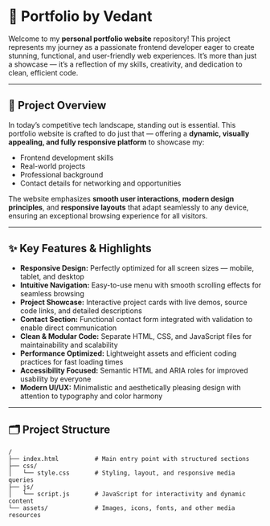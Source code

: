 # 🎨 Portfolio by Vedant

Welcome to my **personal portfolio website** repository! This project represents my journey as a passionate frontend developer eager to create stunning, functional, and user-friendly web experiences. It’s more than just a showcase — it’s a reflection of my skills, creativity, and dedication to clean, efficient code.

---

## 🚀 Project Overview

In today’s competitive tech landscape, standing out is essential. This portfolio website is crafted to do just that — offering a **dynamic, visually appealing, and fully responsive platform** to showcase my:

- Frontend development skills  
- Real-world projects  
- Professional background  
- Contact details for networking and opportunities  

The website emphasizes **smooth user interactions**, **modern design principles**, and **responsive layouts** that adapt seamlessly to any device, ensuring an exceptional browsing experience for all visitors.

---

## ✨ Key Features & Highlights

- **Responsive Design:** Perfectly optimized for all screen sizes — mobile, tablet, and desktop  
- **Intuitive Navigation:** Easy-to-use menu with smooth scrolling effects for seamless browsing  
- **Project Showcase:** Interactive project cards with live demos, source code links, and detailed descriptions  
- **Contact Section:** Functional contact form integrated with validation to enable direct communication  
- **Clean & Modular Code:** Separate HTML, CSS, and JavaScript files for maintainability and scalability  
- **Performance Optimized:** Lightweight assets and efficient coding practices for fast loading times  
- **Accessibility Focused:** Semantic HTML and ARIA roles for improved usability by everyone  
- **Modern UI/UX:** Minimalistic and aesthetically pleasing design with attention to typography and color harmony  

---

## 🗂️ Project Structure

```plaintext
/
├── index.html          # Main entry point with structured sections  
├── css/
│   └── style.css       # Styling, layout, and responsive media queries  
├── js/
│   └── script.js       # JavaScript for interactivity and dynamic content  
└── assets/             # Images, icons, fonts, and other media resources  
